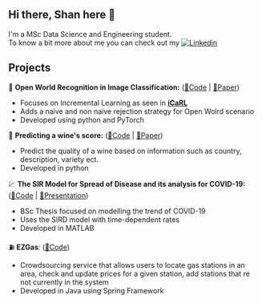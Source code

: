 ## Hi there, Shan here 👋

I'm a MSc Data Science and Engineering student.<br />
To know a bit more about me you can check out my [![Linkedin](https://img.shields.io/badge/-LinkedIn-blue?style=flat&logo=Linkedin&logoColor=white)](https://www.linkedin.com/in/mc-mahon/)  
 
## Projects
📸 **Open World Recognition in Image 
Classification:** ([🔗Code](https://github.com/shanmcm/iCaRL) | [📄Paper](https://github.com/shanmcm/iCaRL/blob/main/report.pdf))
  - Focuses on Incremental Learning as seen in **[iCaRL](https://arxiv.org/abs/1611.07725)**
  - Adds a naive and non naive rejection strategy for Open Wolrd scenario 
  - Developed using python and PyTorch

 🍷 **Predicting a wine's score:** ([🔗Code](https://github.com/shanmcm/Predicting-a-wine-s-score) | [📄Paper](https://github.com/shanmcm/Predicting-a-wine-s-score/blob/master/report.pdf))
  - Predict the quality of a wine based on information such as country, description, variety ect.
  - Developed in python

 💹	 **The SIR Model for Spread of Disease and its analysis for COVID-19:** ([🔗Code](https://github.com/shanmcm/BSc-Thesis) | [💬Presentation](https://github.com/shanmcm/BSc-Thesis/blob/master/SIR_Theory_and_Simulations.pdf))
  - BSc Thesis focused on modelling the trend of COVID-19
  - Uses the SIRD model with time-dependent rates
  - Developed in MATLAB

 ⛽ **EZGas**: ([🔗Code](https://github.com/shanmcm/EzGas))
  - Crowdsourcing service that allows users to locate gas stations in an area, check and update prices for a given station, add stations that re not currently in the system
  - Developed in Java using Spring Framework
 
